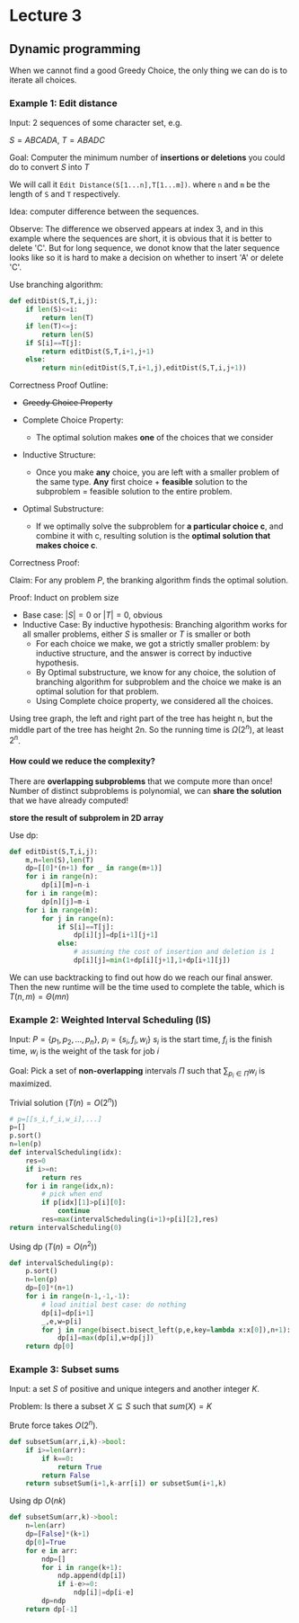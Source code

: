 # Lecture 3

## Dynamic programming

When we cannot find a good Greedy Choice, the only thing we can do is to iterate all choices.

### Example 1: Edit distance

Input: 2 sequences of some character set, e.g.

$S=ABCADA$, $T=ABADC$

Goal: Computer the minimum number of **insertions or deletions** you could do to convert $S$ into $T$

We will call it `Edit Distance(S[1...n],T[1...m])`. where `n` and `m` be the length of `S` and `T` respectively.

Idea: computer difference between the sequences.

Observe: The difference we observed appears at index 3, and in this example where the sequences are short, it is obvious that it is better to delete 'C'. But for long sequence, we donot know that the later sequence looks like so it is hard to make a decision on whether to insert 'A' or delete 'C'.

Use branching algorithm:

```python
def editDist(S,T,i,j):
    if len(S)<=i:
        return len(T)
    if len(T)<=j:
        return len(S)
    if S[i]==T[j]:
        return editDist(S,T,i+1,j+1)
    else:
        return min(editDist(S,T,i+1,j),editDist(S,T,i,j+1))
```

Correctness Proof Outline:

- ~~Greedy Choice Property~~

- Complete Choice Property:
  - The optimal solution makes **one** of the choices that we consider
- Inductive Structure:
  - Once you make **any** choice, you are left with a smaller problem of the same type. **Any** first choice + **feasible** solution to the subproblem = feasible solution to the entire problem.
- Optimal Substructure:
  - If we optimally solve the subproblem for **a particular choice c**, and combine it with c, resulting solution is the **optimal solution that makes choice c**.

Correctness Proof:

Claim: For any problem $P$, the branking algorithm finds the optimal solution.

Proof: Induct on problem size

- Base case: $|S|=0$ or $|T|=0$, obvious
- Inductive Case: By inductive hypothesis: Branching algorithm works for all smaller problems, either $S$ is smaller or $T$ is smaller or both
  - For each choice we make, we got a strictly smaller problem: by inductive structure, and the answer is correct by inductive hypothesis.
  - By Optimal substructure, we know for any choice, the solution of branching algorithm for subproblem and the choice we make is an optimal solution for that problem.
  - Using Complete choice property, we considered all the choices.

Using tree graph, the left and right part of the tree has height n, but the middle part of the tree has height 2n. So the running time is $\Omega(2^n)$, at least $2^n$.

#### How could we reduce the complexity?

There are **overlapping subproblems** that we compute more than once! Number of distinct subproblems is polynomial, we can **share the solution** that we have already computed!

**store the result of subprolem in 2D array**

Use dp:

```python
def editDist(S,T,i,j):
    m,n=len(S),len(T)
    dp=[[0]*(n+1) for _ in range(m+1)]
    for i in range(n):
        dp[i][m]=n-i
    for i in range(m):
        dp[n][j]=m-i
    for i in range(m):
        for j in range(n):
            if S[i]==T[j]:
                dp[i][j]=dp[i+1][j+1]
            else:
                # assuming the cost of insertion and deletion is 1
                dp[i][j]=min(1+dp[i][j+1],1+dp[i+1][j])
```

We can use backtracking to find out how do we reach our final answer. Then the new runtime will be the time used to complete the table, which is $T(n,m)=\Theta(mn)$

### Example 2: Weighted Interval Scheduling (IS)

Input: $P=\{p_1,p_2,...,p_n\}$, $p_i=\{s_i,f_i,w_i\}$
$s_i$ is the start time, $f_i$ is the finish time, $w_i$ is the weight of the task for job $i$

Goal: Pick a set of **non-overlapping** intervals $\Pi$ such that $\sum_{p_i\in \Pi} w_i$ is maximized.

Trivial solution ($T(n)=O(2^n)$)

```python
# p=[[s_i,f_i,w_i],...]
p=[]
p.sort()
n=len(p)
def intervalScheduling(idx):
    res=0
    if i>=n:
        return res
    for i in range(idx,n):
        # pick when end
        if p[idx][1]>p[i][0]:
            continue
        res=max(intervalScheduling(i+1)+p[i][2],res)
return intervalScheduling(0)
```

Using dp ($T(n)=O(n^2)$)

```python
def intervalScheduling(p):
    p.sort()
    n=len(p)
    dp=[0]*(n+1)
    for i in range(n-1,-1,-1):
        # load initial best case: do nothing
        dp[i]=dp[i+1]
        _,e,w=p[i]
        for j in range(bisect.bisect_left(p,e,key=lambda x:x[0]),n+1):
            dp[i]=max(dp[i],w+dp[j])
    return dp[0]
```

### Example 3: Subset sums

Input: a set $S$ of positive and unique integers and another integer $K$.

Problem: Is there a subset $X\subseteq S$ such that $sum(X)=K$

Brute force takes $O(2^n)$.

```python
def subsetSum(arr,i,k)->bool:
    if i>=len(arr): 
        if k==0:
            return True
        return False
    return subsetSum(i+1,k-arr[i]) or subsetSum(i+1,k)
```

Using dp $O(nk)$

```python
def subsetSum(arr,k)->bool:
    n=len(arr)
    dp=[False]*(k+1)
    dp[0]=True
    for e in arr:
        ndp=[]
        for i in range(k+1):
            ndp.append(dp[i])
            if i-e>=0:
                ndp[i]|=dp[i-e]
        dp=ndp
    return dp[-1]
```
